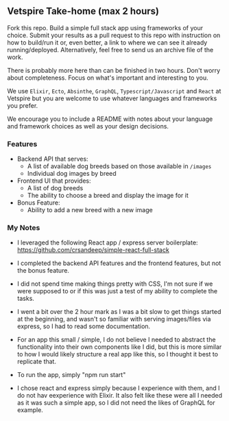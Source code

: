 ## Vetspire Take-home (max 2 hours)

Fork this repo. Build a simple full stack app using frameworks of your choice. Submit your results as a pull request
to this repo with instruction on how to build/run it or, even better, a link to where we can see it already
running/deployed. Alternatively, feel free to send us an archive file of the work.

There is probably more here than can be finished in two hours. Don't worry about completeness. Focus on what's 
important and interesting to you.   

We use `Elixir`, `Ecto`, `Absinthe`, `GraphQL`, `Typescript/Javascript` and `React` at Vetspire but you are welcome to use 
whatever languages and frameworks you prefer.

We encourage you to include a README with notes about your language and framework choices as well as your design 
decisions.

### Features
- Backend API that serves:
    - A list of available dog breeds based on those available in `/images`
    - Individual dog images by breed
- Frontend UI that provides:
    - A list of dog breeds
    - The ability to choose a breed and display the image for it
- Bonus Feature:
  - Ability to add a new breed with a new image


### My Notes
- I leveraged the following React app / express server boilerplate: 
https://github.com/crsandeep/simple-react-full-stack

- I completed the backend API features and the frontend features, but not the bonus feature.

- I did not spend time making things pretty with CSS, I'm not sure if we were supposed to or if this was just a test of my ability to complete the tasks.

- I went a bit over the 2 hour mark as I was a bit slow to get things started at the beginning, and wasn't so familiar with serving images/files via express, so I had to read some documentation. 

- For an app this small / simple, I do not believe I needed to abstract the functionality into their own components like I did, but this is more similar to how I would likely structure a real app like this, so I thought it best to replicate that. 

- To run the app, simply "npm run start"

- I chose react and express simply because I experience with them, and I do not hav eexperience with Elixir. It also felt like these were all I needed as it was such a simple app, so I did not need the likes of GraphQL for example. 